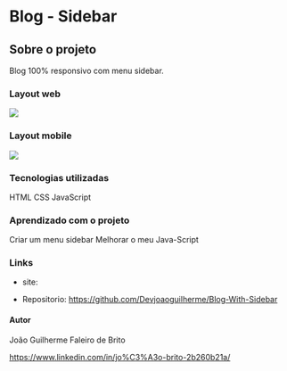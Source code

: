 # Blog - Sidebar

## Sobre o projeto
Blog 100% responsivo com menu sidebar.

### Layout web
<img src="README/video_web.gif">

### Layout mobile
<img src="README/video_mobile.gif">

### Tecnologias utilizadas
HTML
CSS
JavaScript

### Aprendizado com o projeto
Criar um menu sidebar
Melhorar o meu Java-Script

### Links

- site: 

- Repositorio:
https://github.com/Devjoaoguilherme/Blog-With-Sidebar


#### Autor
João Guilherme Faleiro de Brito

https://www.linkedin.com/in/jo%C3%A3o-brito-2b260b21a/